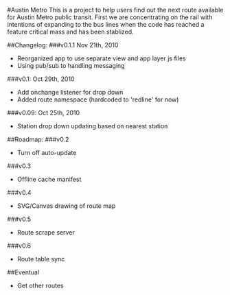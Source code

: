 #Austin Metro
This is a project to help users find out the next route available for Austin Metro public transit. First we are concentrating on the rail with intentions of expanding to the bus lines when the code has reached a feature critical mass and has been stablized.

##Changelog:
###v0.1.1 Nov 21th, 2010
* Reorganized app to use separate view and app layer js files
* Using pub/sub to handling messaging

###v0.1: Oct 29th, 2010
* Add onchange listener for drop down
* Added route namespace (hardcoded to 'redline' for now)
			
###v0.09: Oct 25th, 2010
* Station drop down updating based on nearest station

##Roadmap:
###v0.2
* Turn off auto-update

###v0.3
* Offline cache manifest

###v0.4
* SVG/Canvas drawing of route map

###v0.5
* Route scrape server

###v0.6
* Route table sync

##Eventual
* Get other routes
